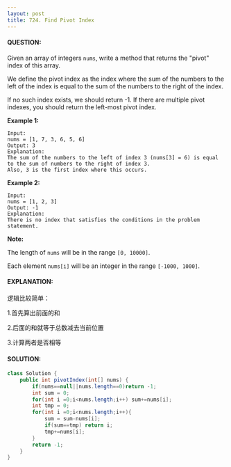 ```yaml
---
layout: post
title: 724. Find Pivot Index
---
```


#### QUESTION:

Given an array of integers `nums`, write a method that returns the "pivot" index of this array.

We define the pivot index as the index where the sum of the numbers to the left of the index is equal to the sum of the numbers to the right of the index.

If no such index exists, we should return -1. If there are multiple pivot indexes, you should return the left-most pivot index.

**Example 1:**

```
Input: 
nums = [1, 7, 3, 6, 5, 6]
Output: 3
Explanation: 
The sum of the numbers to the left of index 3 (nums[3] = 6) is equal to the sum of numbers to the right of index 3.
Also, 3 is the first index where this occurs.
```

**Example 2:**

```
Input: 
nums = [1, 2, 3]
Output: -1
Explanation: 
There is no index that satisfies the conditions in the problem statement.
```

**Note:**

The length of `nums` will be in the range `[0, 10000]`.

Each element `nums[i]` will be an integer in the range `[-1000, 1000]`.

#### EXPLANATION:

逻辑比较简单：

1.首先算出前面的和

2.后面的和就等于总数减去当前位置

3.计算两者是否相等

#### SOLUTION:

```JAVA
class Solution {
    public int pivotIndex(int[] nums) {
        if(nums==null||nums.length==0)return -1;
        int sum = 0;
        for(int i =0;i<nums.length;i++) sum+=nums[i];
        int tmp = 0;
        for(int i =0;i<nums.length;i++){
            sum = sum-nums[i];
            if(sum==tmp) return i;
            tmp+=nums[i];
        }
        return -1;
    }
}
```

